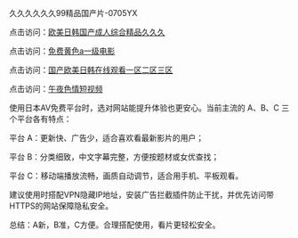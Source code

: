 久久久久久久99精品国产片-0705YX

点击访问：<a href="https://gfd-5xg.pages.dev/">欧美日韩国产成人综合精品久久久</a>

点击访问：<a href="https://fdhf-454.pages.dev/">免费黄色a一级电影</a>

点击访问：<a href="https://bered.pages.dev/">国产欧美日韩在线观看一区二区三区</a>

点击访问：<a href="https://rtj-3zo.pages.dev/">午夜色情短视频</a>

使用日本AV免费平台时，选对网站能提升体验也更安心。当前主流的 A、B、C 三个平台各有特点：

平台 A：更新快、广告少，适合喜欢看最新影片的用户；

平台 B：分类细致，中文字幕完整，方便按题材或女优查找；

平台 C：移动端播放流畅，画质自动调节，适合用手机、平板观看。

建议使用时搭配VPN隐藏IP地址，安装广告拦截插件防止干扰，并优先访问带HTTPS的网站保障隐私安全。

总结：A新，B准，C方便。合理搭配使用，看片更轻松安全。

<span style="display:none;">[Canonical link](https://github.com/nam20250705/so55 ）</span>
